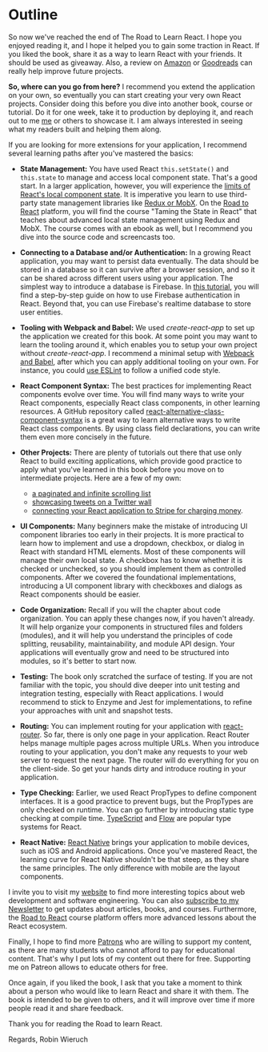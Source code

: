 # Outline

So now we've reached the end of The Road to Learn React. I hope you enjoyed reading it, and I hope it helped you to gain some traction in React. If you liked the book, share it as a way to learn React with your friends. It should be used as giveaway. Also, a review on [Amazon](https://www.amazon.com/dp/B077HJFCQX) or [Goodreads](https://www.goodreads.com/book/show/37503118-the-road-to-learn-react) can really help improve future projects.

**So, where can you go from here?** I recommend you extend the application on your own, so eventually you can start creating your very own React projects. Consider doing this before you dive into another book, course or tutorial. Do it for one week, take it to production by deploying it, and reach out to me [me](https://twitter.com/rwieruch) or others to showcase it. I am always interested in seeing what my readers built and helping them along.

If you are looking for more extensions for your application, I recommend several learning paths after you've mastered the basics:

* **State Management:** You have used React `this.setState()` and `this.state` to manage and access local component state. That's a good start. In a larger application, however, you will experience the [limits of React's local component state](https://www.robinwieruch.de/learn-react-before-using-redux/).  It is imperative you learn to use third-party state management libraries like [Redux or MobX](https://www.robinwieruch.de/redux-mobx-confusion/). On the [Road to React](https://roadtoreact.com/) platform, you will find the course "Taming the State in React" that teaches about advanced local state management using Redux and MobX. The course comes with an ebook as well, but I recommend you dive into the source code and screencasts too.

* **Connecting to a Database and/or Authentication:** In a growing React application, you may want to persist data eventually. The data should be stored in a database so it can survive after a browser session, and so it can be shared across different users using your application. The simplest way to introduce a database is Firebase. In [this tutorial](https://www.robinwieruch.de/complete-firebase-authentication-react-tutorial/), you will find a step-by-step guide on how to use Firebase authentication in React. Beyond that, you can use Firebase's realtime database to store user entities.

* **Tooling with Webpack and Babel:** We used *create-react-app* to set up the application we created for this book. At some point you may want to learn the tooling around it, which enables you to setup your own project without *create-react-app*. I recommend a minimal setup with [Webpack and Babel](https://www.robinwieruch.de/minimal-react-webpack-babel-setup/), after which you can apply additional tooling on your own. For instance, you could [use ESLint](https://www.robinwieruch.de/react-eslint-webpack-babel/) to follow a unified code style.

* **React Component Syntax:** The best practices for implementing React components evolve over time. You will find many ways to write your React components, especially React class components, in other learning resources. A GitHub repository called [react-alternative-class-component-syntax](https://github.com/the-road-to-learn-react/react-alternative-class-component-syntax) is a great way to learn alternative ways to write React class components. By using class field declarations, you can write them even more concisely in the future.

* **Other Projects:** There are plenty of tutorials out there that use only React to build exciting applications, which provide good practice to apply what you've learned in this book before you move on to intermediate projects. Here are a few of my own:
	*  [a paginated and infinite scrolling list](https://www.robinwieruch.de/react-paginated-list/)
	*   [showcasing tweets on a Twitter wall](https:/www.robinwieruch.de/react-svg-patterns/)
	*   [connecting your React application to Stripe for charging money](https://www.robinwieruch.de/react-express-stripe-payment/).

* **UI Components:** Many beginners make the mistake of introducing UI component libraries too early in their projects. It is more practical to learn how to implement and use a dropdown, checkbox, or dialog in React with standard HTML elements. Most of these components will manage their own local state. A checkbox has to know whether it is checked or unchecked, so you should implement them as controlled components. After we covered the foundational implementations, introducing a UI component library with checkboxes and dialogs as React components should be easier.

* **Code Organization:** Recall if you will the chapter about code organization. You can apply these changes now, if you haven't already. It will help organize your components in structured files and folders (modules), and it will help you understand the principles of code splitting, reusability, maintainability, and module API design. Your applications will eventually grow and need to be structured into modules, so it's better to start now.

* **Testing:** The book only scratched the surface of testing. If you are not familiar with the topic, you should dive deeper into unit testing and integration testing, especially with React applications. I would recommend to stick to Enzyme and Jest for implementations, to refine your approaches with unit and snapshot tests.

* **Routing:** You can implement routing for your application with [react-router](https://github.com/ReactTraining/react-router). So far, there is only one page in your application. React Router helps manage multiple pages across multiple URLs. When you introduce routing to your application, you don't make any requests to your web server to request the next page. The router will do everything for you on the client-side. So get your hands dirty and introduce routing in your application.

* **Type Checking:** Earlier, we used React PropTypes to define component interfaces. It is a good practice to prevent bugs, but the PropTypes are only checked on runtime. You can go further by introducing static type checking at compile time. [TypeScript](https://www.typescriptlang.org/) and [Flow](https://flowtype.org/) are popular type systems for React.

* **React Native:** [React Native](https://facebook.github.io/react-native/) brings your application to mobile devices, such as iOS and Android applications. Once you've mastered React, the learning curve for React Native shouldn't be that steep, as they share the same principles. The only difference with mobile are the layout components.

I invite you to visit my [website](https://www.robinwieruch.de) to find more interesting topics about web development and software engineering. You can also [subscribe to my Newsletter](https://www.getrevue.co/profile/rwieruch) to get updates about articles, books, and courses. Furthermore, the [Road to React](https://roadtoreact.com) course platform offers more advanced lessons about the React ecosystem.

Finally, I hope to find more [Patrons](https://www.patreon.com/rwieruch) who are willing to support my content, as there are many students who cannot afford to pay for educational content. That's why I put lots of my content out there for free. Supporting me on Patreon allows to educate others for free.

Once again, if you liked the book, I ask that you take a moment to think about a person who would like to learn React and share it with them. The book is intended to be given to others, and it will improve over time if more people read it and share feedback.

Thank you for reading the Road to learn React.

Regards,
Robin Wieruch


